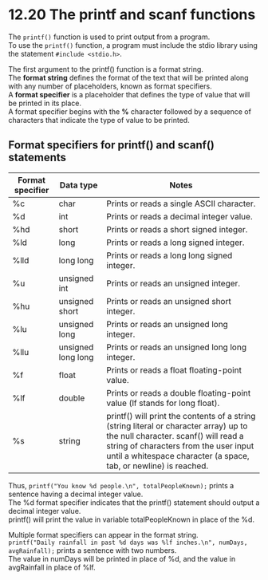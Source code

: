 # 12.20 The printf and scanf functions

The ``printf()`` function is used to print output from a program.   
To use the ``printf()`` function, a program must include the stdio library using the statement ``#include <stdio.h>``.

The first argument to the printf() function is a format string.   
The **format string** defines the format of the text that will be printed along with any number of placeholders, known as format specifiers.   
A **format specifier** is a placeholder that defines the type of value that will be printed in its place.   
A format specifier begins with the **%** character followed by a sequence of characters that indicate the type of value to be printed.   

## Format specifiers for printf() and scanf() statements
|Format specifier|Data type|Notes|
|----------------|---------|-----|
|%c|char|Prints or reads a single ASCII character.|
|%d|int|Prints or reads a decimal integer value.|
|%hd|short|Prints or reads a short signed integer.|
|%ld|long|Prints or reads a long signed integer.|
|%lld|long long|Prints or reads a long long signed integer.|
|%u|unsigned int|Prints or reads an unsigned integer.|
|%hu|unsigned short|Prints or reads an unsigned short integer.|
|%lu|unsigned long|Prints or reads an unsigned long integer.|
|%llu|unsigned long long|Prints or reads an unsigned long long integer.|
|%f|float|Prints or reads a float floating-point value.|
|%lf|double|Prints or reads a double floating-point value (lf stands for long float).|
|%s|string|printf() will print the contents of a string (string literal or character array) up to the null character. scanf() will read a string of characters from the user input until a whitespace character (a space, tab, or newline) is reached.|

Thus, ``printf("You know %d people.\n", totalPeopleKnown);`` prints a sentence having a decimal integer value.   
The %d format specifier indicates that the printf() statement should output a decimal integer value.   
printf() will print the value in variable totalPeopleKnown in place of the %d.   

Multiple format specifiers can appear in the format string.   
``printf("Daily rainfall in past %d days was %lf inches.\n", numDays, avgRainfall);`` prints a sentence with two numbers.   
The value in numDays will be printed in place of %d, and the value in avgRainfall in place of %lf.   
